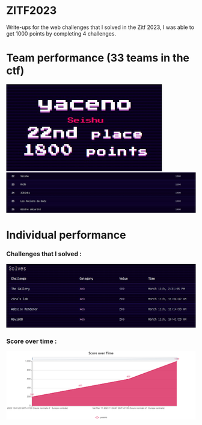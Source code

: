 # ZITF2023
Write-ups for the web challenges that I solved in the Zitf 2023, I was able to get 1000 points by completing 4 challenges.

# Team performance (33 teams in the ctf)

![i2](points.jpg)
![i2](classement.jpg)

# Individual performance

### Challenges that I solved :

![i2](challs.jpg)

### Score over time :

![i2](time.png)
